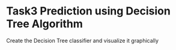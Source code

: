 # Task3 Prediction using Decision Tree Algorithm
Create the Decision Tree classifier and visualize it graphically
